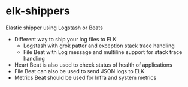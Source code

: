 # elk-shippers
Elastic shipper using Logstash or Beats

* Different way to ship your log files to ELK
  * Logstash with grok patter and exception stack trace handling
  * File Beat with Log message and multiline support for stack trace handling
* Heart Beat is also used to check status of health of applications
* File Beat can also be used to send JSON logs to ELK
* Metrics Beat should be used for Infra and system metrics

